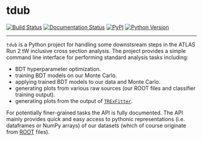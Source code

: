 # tdub

[![Build Status](https://dev.azure.com/ddavis0485/tdub/_apis/build/status/douglasdavis.tdub?branchName=master)](https://dev.azure.com/ddavis0485/tdub/_build/latest?definitionId=3&branchName=master)
[![Documentation Status](https://readthedocs.org/projects/tdub/badge/?version=latest)](https://tdub.readthedocs.io/)
[![PyPI](https://img.shields.io/pypi/v/tdub?color=teal)](https://pypi.org/project/tdub/)
[![Python Version](https://img.shields.io/pypi/pyversions/tdub)](https://pypi.org/project/tdub/)

---

`tdub` is a Python project for handling some downstsream steps in the
ATLAS Run 2 tW inclusive cross section analysis. The project provides
a simple command line interface for performing standard analysis tasks
including:

- BDT hyperparameter optimization.
- training BDT models on our Monte Carlo.
- applying trained BDT models to our data and Monte Carlo.
- generating plots from various raw sources (our ROOT files and
  classifier training output).
- generating plots from the output of
  [`TRExFitter`](https://gitlab.cern.ch/TRExStats/TRExFitter/).

For potentially finer-grained tasks the API is fully documented. The
API mainly provides quick and easy access to pythonic representations
(i.e. dataframes or NumPy arrays) of our datasets (which of course
originate from [ROOT](https://root.cern/) files).
